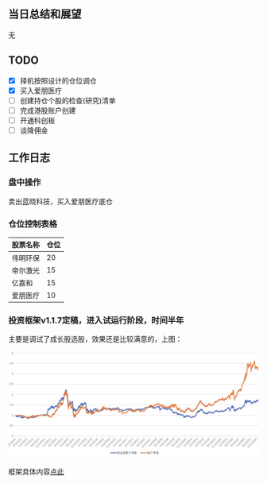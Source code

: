 ## 当日总结和展望

无

## TODO

- [x] 择机按照设计的仓位调仓
- [x] 买入爱朋医疗
- [ ] 创建持仓个股的检查(研究)清单
- [ ] 完成港股账户创建
- [ ] 开通科创板
- [ ] 谈降佣金

## 工作日志

### 盘中操作

卖出蓝晓科技，买入爱朋医疗底仓

### 仓位控制表格

| 股票名称 | 仓位 |
| -------- | ---- |
| 伟明环保 | 20   |
| 帝尔激光 | 15   |
| 亿嘉和   | 15   |
| 爱朋医疗 | 10   |

### 投资框架v1.1.7定稿，进入试运行阶段，时间半年

主要是调试了成长股选股，效果还是比较满意的，上图：

![image-20201211144258606](images/image-20201211144258606.png)

框架具体内容[点此](/{{config.base_url}}/投资框架/成长价值投资一号/framework/)

